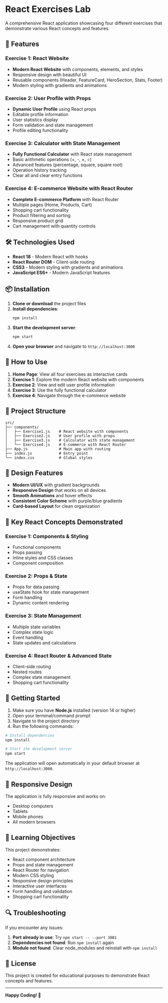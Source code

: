 # React Exercises Lab

A comprehensive React application showcasing four different exercises that demonstrate various React concepts and features.

## 🚀 Features

### Exercise 1: React Website
- **Modern React Website** with components, elements, and styles
- Responsive design with beautiful UI
- Reusable components (Header, FeatureCard, HeroSection, Stats, Footer)
- Modern styling with gradients and animations

### Exercise 2: User Profile with Props
- **Dynamic User Profile** using React props
- Editable profile information
- User statistics display
- Form validation and state management
- Profile editing functionality

### Exercise 3: Calculator with State Management
- **Fully Functional Calculator** with React state management
- Basic arithmetic operations (+, -, ×, ÷)
- Advanced features (percentage, square, square root)
- Operation history tracking
- Clear all and clear entry functions

### Exercise 4: E-commerce Website with React Router
- **Complete E-commerce Platform** with React Router
- Multiple pages (Home, Products, Cart)
- Shopping cart functionality
- Product filtering and sorting
- Responsive product grid
- Cart management with quantity controls

## 🛠️ Technologies Used

- **React 18** - Modern React with hooks
- **React Router DOM** - Client-side routing
- **CSS3** - Modern styling with gradients and animations
- **JavaScript ES6+** - Modern JavaScript features

## 📦 Installation

1. **Clone or download** the project files
2. **Install dependencies**:
   ```bash
   npm install
   ```
3. **Start the development server**:
   ```bash
   npm start
   ```
4. **Open your browser** and navigate to `http://localhost:3000`

## 🎯 How to Use

1. **Home Page**: View all four exercises as interactive cards
2. **Exercise 1**: Explore the modern React website with components
3. **Exercise 2**: View and edit user profile information
4. **Exercise 3**: Use the fully functional calculator
5. **Exercise 4**: Navigate through the e-commerce website

## 📁 Project Structure

```
src/
├── components/
│   ├── Exercise1.js    # React website with components
│   ├── Exercise2.js    # User profile with props
│   ├── Exercise3.js    # Calculator with state management
│   └── Exercise4.js    # E-commerce with React Router
├── App.js              # Main app with routing
├── index.js            # Entry point
└── index.css           # Global styles
```

## 🎨 Design Features

- **Modern UI/UX** with gradient backgrounds
- **Responsive Design** that works on all devices
- **Smooth Animations** and hover effects
- **Consistent Color Scheme** with purple/blue gradients
- **Card-based Layout** for clean organization

## 🔧 Key React Concepts Demonstrated

### Exercise 1: Components & Styling
- Functional components
- Props passing
- Inline styles and CSS classes
- Component composition

### Exercise 2: Props & State
- Props for data passing
- useState hook for state management
- Form handling
- Dynamic content rendering

### Exercise 3: State Management
- Multiple state variables
- Complex state logic
- Event handling
- State updates and calculations

### Exercise 4: React Router & Advanced State
- Client-side routing
- Nested routes
- Complex state management
- Shopping cart functionality

## 🚀 Getting Started

1. Make sure you have **Node.js** installed (version 14 or higher)
2. Open your terminal/command prompt
3. Navigate to the project directory
4. Run the following commands:

```bash
# Install dependencies
npm install

# Start the development server
npm start
```

The application will open automatically in your default browser at `http://localhost:3000`.

## 📱 Responsive Design

The application is fully responsive and works on:
- Desktop computers
- Tablets
- Mobile phones
- All modern browsers

## 🎯 Learning Objectives

This project demonstrates:
- React component architecture
- Props and state management
- React Router for navigation
- Modern CSS styling
- Responsive design principles
- Interactive user interfaces
- Form handling and validation
- Shopping cart functionality

## 🔍 Troubleshooting

If you encounter any issues:

1. **Port already in use**: Try `npm start -- --port 3001`
2. **Dependencies not found**: Run `npm install` again
3. **Module not found**: Clear node_modules and reinstall with `npm install`

## 📄 License

This project is created for educational purposes to demonstrate React concepts and features.

---

**Happy Coding! 🎉** 